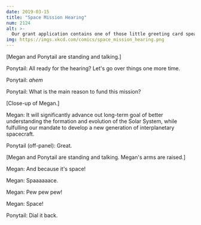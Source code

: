 ```yaml
---
date: 2019-03-15
title: "Space Mission Hearing"
num: 2124
alt: >-
  Our grant application contains one of those little greeting card speakers that plays spaceship noises when you open it.
img: https://imgs.xkcd.com/comics/space_mission_hearing.png
---
```

[Megan and Ponytail are standing and talking.]

Ponytail: All ready for the hearing? Let's go over things one more time.

Ponytail: *ahem*

Ponytail: What is the main reason to fund this mission?

[Close-up of Megan.]

Megan: It will significantly advance out long-term goal of better understanding the formation and evolution of the Solar System, while fulfulling our mandate to develop a new generation of interplanetary spacecraft.

Ponytail (off-panel): Great.

[Megan and Ponytail are standing and talking. Megan's arms are raised.]

Megan: And because it's space!

Megan: Spaaaaaace.

Megan: Pew pew pew!

Megan: Space!

Ponytail: Dial it back.
